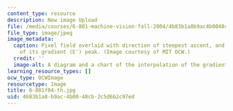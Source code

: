```yaml
---
content_type: resource
description: New image Upload
file: /media/courses/6-801-machine-vision-fall-2004/4b83b1a8b9ac4b0048cb2c5d6b2c97ed_6-801f04-th.jpg
file_type: image/jpeg
image_metadata:
  caption: Pixel field overlaid with direction of steepest ascent, and interpolation
    of its gradient (E') peak. (Image courtesy of MIT OCW.)
  credit: ''
  image-alt: A diagram and a chart of the interpolation of the gradient peak of E.
learning_resource_types: []
ocw_type: OCWImage
resourcetype: Image
title: 6-801f04-th.jpg
uid: 4b83b1a8-b9ac-4b00-48cb-2c5d6b2c97ed
---
```


